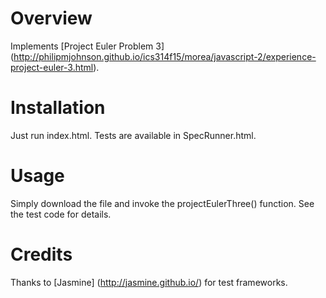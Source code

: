 # Overview

Implements [Project Euler Problem 3] (http://philipmjohnson.github.io/ics314f15/morea/javascript-2/experience-project-euler-3.html).

# Installation

Just run index.html.  Tests are available in SpecRunner.html.

# Usage

Simply download the file and invoke the projectEulerThree() function.  See the test code for details.

# Credits

Thanks to [Jasmine] (http://jasmine.github.io/) for test frameworks.
